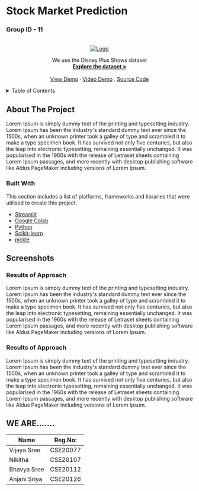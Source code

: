 # Stock Market Prediction

<h3> Group ID - 11 </h3>

<br />
<div align="center">
  <a href="https://github.com/othneildrew/Best-README-Template">
    <img src="Disney.png" alt="Logo">
  </a>
 </div>
 <div align="center">
<p align="center">
We use the Disney Plus Shows dataset 
    <br />
    <a href=https://github.com/AnjaniSriya/RecommendationSystem/blob/master/disney_plus_shows.csv><strong>Explore the dataset »</strong></a>
    <br />
    <br />
    <a href="https://share.streamlit.io/anjanisriya/recomendationsystem/index.py">View Demo</a>
    ·
    <a href="https://drive.google.com/drive/u/0/folders/1VFxzP_wiuZZ6fR1AC7iyxDyqodTkoW9P">Video Demo</a>
    .
    <a href="https://github.com/AnjaniSriya/RecommendationSystem/blob/master/Disney_recomm.ipynb">Source Code</a>
  </p>
</div>



<!-- TABLE OF CONTENTS -->
<details>
  <summary>Table of Contents</summary>
  <ol>
    <li>
      <a href="#about-the-project">About The Project</a>
      <ul>
        <li><a href="#built-with">Built With</a></li>
      </ul>
    </li>
    <li>
      <a href="#Screenshots">Screenshots</a>
    </li>    
    <li><a href="#WE ARE.......">WE ARE.......</a></li>
  </ol>
</details>



<!-- ABOUT THE PROJECT -->
## About The Project

<p>Lorem Ipsum is simply dummy text of the printing and typesetting industry. Lorem Ipsum has been the industry's standard dummy text ever since the 1500s, when an unknown printer took a galley of type and scrambled it to make a type specimen book. It has survived not only five centuries, but also the leap into electronic typesetting, remaining essentially unchanged. It was popularised in the 1960s with the release of Letraset sheets containing Lorem Ipsum passages, and more recently with desktop publishing software like Aldus PageMaker including versions of Lorem Ipsum.</p>


### Built With

This section includes a list of platforms, frameworks and libraries that were utilised to create this project.

* [Streamlit](https://docs.streamlit.io/)
* [Google Colab](https://research.google.com/colaboratory/)
* [Python](https://www.python.org/)
* [Scikit-learn](https://scikit-learn.org/stable/)
* [pickle](https://docs.python.org/3/library/pickle.html)


<!-- SCREENSHOTS -->
## Screenshots

<h3> Results of Approach  </h3>
<p>Lorem Ipsum is simply dummy text of the printing and typesetting industry. Lorem Ipsum has been the industry's standard dummy text ever since the 1500s, when an unknown printer took a galley of type and scrambled it to make a type specimen book. It has survived not only five centuries, but also the leap into electronic typesetting, remaining essentially unchanged. It was popularised in the 1960s with the release of Letraset sheets containing Lorem Ipsum passages, and more recently with desktop publishing software like Aldus PageMaker including versions of Lorem Ipsum.</p>

<h3> Results of Approach </h3>
<p>Lorem Ipsum is simply dummy text of the printing and typesetting industry. Lorem Ipsum has been the industry's standard dummy text ever since the 1500s, when an unknown printer took a galley of type and scrambled it to make a type specimen book. It has survived not only five centuries, but also the leap into electronic typesetting, remaining essentially unchanged. It was popularised in the 1960s with the release of Letraset sheets containing Lorem Ipsum passages, and more recently with desktop publishing software like Aldus PageMaker including versions of Lorem Ipsum.</p>





<!-- TEAM MEMBERS -->
## WE ARE.......

Name          | Reg.No:
------------- | -------------
Vijaya Sree   | CSE20077
Nikitha       | CSE20107
Bhavya Sree   | CSE20112
Anjani Sriya  | CSE20126
